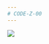 ```yaml
---
# CODE-Z-00
---
```

<div>
    <img src="https://github.com/CODE-Z-00/Images/blob/main/img.gif">
</div>
